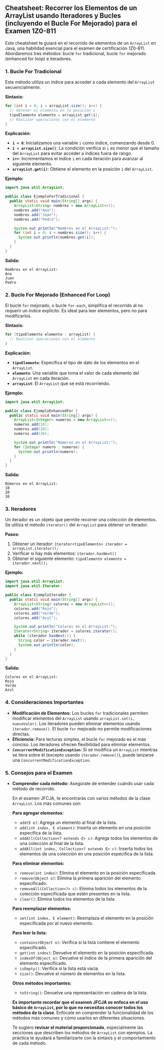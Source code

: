 ## Cheatsheet: Recorrer los Elementos de un ArrayList usando Iteradores y Bucles (incluyendo el Bucle For Mejorado) para el Examen 1Z0-811

Este cheatsheet te guiará en el recorrido de elementos de un `ArrayList` en Java, una habilidad esencial para el examen de certificación 1Z0-811. Abordaremos tres métodos: bucle `for` tradicional, bucle `for` mejorado (enhanced for loop) e iteradores.

### 1. Bucle For Tradicional

Este método utiliza un índice para acceder a cada elemento del `ArrayList` secuencialmente.

**Sintaxis:**

```java
for (int i = 0; i < arrayList.size(); i++) {
  // Obtener el elemento en la posición i
  tipoElemento elemento = arrayList.get(i);
  // Realizar operaciones con el elemento
}
```

**Explicación:**

- **`i = 0`**: Inicializamos una variable `i` como índice, comenzando desde 0.
- **`i < arrayList.size()`**: La condición verifica si `i` es menor que el tamaño del `ArrayList` para evitar acceder a índices fuera de rango.
- **`i++`**: Incrementamos el índice `i` en cada iteración para avanzar al siguiente elemento.
- **`arrayList.get(i)`**: Obtiene el elemento en la posición `i` del `ArrayList`.

**Ejemplo:**

```java
import java.util.ArrayList;

public class EjemploForTradicional {
  public static void main(String[] args) {
    ArrayList<String> nombres = new ArrayList<>();
    nombres.add("Ana");
    nombres.add("Juan");
    nombres.add("Pedro");

    System.out.println("Nombres en el ArrayList:");
    for (int i = 0; i < nombres.size(); i++) {
      System.out.println(nombres.get(i));
    }
  }
}
```

**Salida:**

```
Nombres en el ArrayList:
Ana
Juan
Pedro
```

### 2. Bucle For Mejorado (Enhanced For Loop)

El bucle `for` mejorado, o bucle `for-each`, simplifica el recorrido al no requerir un índice explícito. Es ideal para leer elementos, pero no para modificarlos.

**Sintaxis:**

```java
for (tipoElemento elemento : arrayList) {
  // Realizar operaciones con el elemento
}
```

**Explicación:**

- **`tipoElemento`**: Especifica el tipo de dato de los elementos en el `ArrayList`.
- **`elemento`**: Una variable que toma el valor de cada elemento del `ArrayList` en cada iteración.
- **`arrayList`**: El `ArrayList` que se está recorriendo.

**Ejemplo:**

```java
import java.util.ArrayList;

public class EjemploEnhancedFor {
  public static void main(String[] args) {
    ArrayList<Integer> numeros = new ArrayList<>();
    numeros.add(10);
    numeros.add(20);
    numeros.add(30);

    System.out.println("Números en el ArrayList:");
    for (Integer numero : numeros) {
      System.out.println(numero);
    }
  }
}
```

**Salida:**

```
Números en el ArrayList:
10
20
30
```

### 3. Iteradores

Un iterador es un objeto que permite recorrer una colección de elementos. Se utiliza el método `iterator()` del `ArrayList` para obtener un iterador.

**Pasos:**

1.  Obtener un iterador: `Iterator<tipoElemento> iterador = arrayList.iterator();`
2.  Verificar si hay más elementos: `iterador.hasNext()`
3.  Obtener el siguiente elemento: `tipoElemento elemento = iterador.next();`

**Ejemplo:**

```java
import java.util.ArrayList;
import java.util.Iterator;

public class EjemploIterador {
  public static void main(String[] args) {
    ArrayList<String> colores = new ArrayList<>();
    colores.add("Rojo");
    colores.add("Verde");
    colores.add("Azul");

    System.out.println("Colores en el ArrayList:");
    Iterator<String> iterador = colores.iterator();
    while (iterador.hasNext()) {
      String color = iterador.next();
      System.out.println(color);
    }
  }
}
```

**Salida:**

```
Colores en el ArrayList:
Rojo
Verde
Azul
```

### 4. Consideraciones Importantes

- **Modificación de Elementos:** Los bucles `for` tradicionales permiten modificar elementos del `ArrayList` usando `arrayList.set(i, nuevoValor)`. Los iteradores pueden eliminar elementos usando `iterador.remove()`. El bucle `for` mejorado no permite modificaciones directas.
- **Eficiencia:** Para lecturas simples, el bucle `for` mejorado es el más conciso. Los iteradores ofrecen flexibilidad para eliminar elementos.
- **`ConcurrentModificationException`**: Si se modifica un `ArrayList` mientras se itera sobre él (excepto usando `iterador.remove()`), puede lanzarse una `ConcurrentModificationException`.

### 5. Consejos para el Examen

- **Comprender cada método:** Asegúrate de entender cuándo usar cada método de recorrido.

  En el examen JFCJA, te encontrarás con varios métodos de la clase `ArrayList`. Los más comunes son:

  **Para agregar elementos:**

  - `add(E e)`: Agrega un elemento al final de la lista.
  - `add(int index, E element)`: Inserta un elemento en una posición específica de la lista.
  - `addAll(Collection<? extends E> c)`: Agrega todos los elementos de una colección al final de la lista.
  - `addAll(int index, Collection<? extends E> c)`: Inserta todos los elementos de una colección en una posición específica de la lista.

  **Para eliminar elementos:**

  - `remove(int index)`: Elimina el elemento en la posición especificada.
  - `remove(Object o)`: Elimina la primera aparición del elemento especificado.
  - `removeAll(Collection<?> c)`: Elimina todos los elementos de la colección especificada que estén presentes en la lista.
  - `clear()`: Elimina todos los elementos de la lista.

  **Para reemplazar elementos:**

  - `set(int index, E element)`: Reemplaza el elemento en la posición especificada por el nuevo elemento.

  **Para leer la lista:**

  - `contains(Object o)`: Verifica si la lista contiene el elemento especificado.
  - `get(int index)`: Devuelve el elemento en la posición especificada.
  - `indexOf(Object o)`: Devuelve el índice de la primera aparición del elemento especificado.
  - `isEmpty()`: Verifica si la lista está vacía.
  - `size()`: Devuelve el número de elementos en la lista.

  **Otros métodos importantes:**

  - `toString()`: Devuelve una representación en cadena de la lista.

  **Es importante recordar que el examen JFCJA se enfoca en el uso básico de `ArrayList`, por lo que no necesitas conocer todos los métodos de la clase**. Enfócate en comprender la funcionalidad de los métodos más comunes y cómo usarlos en diferentes situaciones.

  Te sugiero **revisar el material proporcionado**, especialmente las secciones que describen los métodos de `ArrayList` con ejemplos. La práctica te ayudará a familiarizarte con la sintaxis y el comportamiento de cada método.
